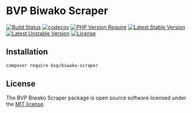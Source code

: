 # BVP Biwako Scraper

[![Build Status](https://github.com/shimomo/bvp-biwako-scraper/workflows/Tests/badge.svg)](https://github.com/shimomo/bvp-biwako-scraper/actions?query=workflow%3Atests)
[![codecov](https://codecov.io/gh/shimomo/bvp-biwako-scraper/graph/badge.svg?token=G3U8D8I78T)](https://codecov.io/gh/shimomo/bvp-biwako-scraper)
[![PHP Version Require](https://poser.pugx.org/bvp/biwako-scraper/require/php)](https://packagist.org/packages/bvp/biwako-scraper)
[![Latest Stable Version](https://poser.pugx.org/bvp/biwako-scraper/v/stable)](https://packagist.org/packages/bvp/biwako-scraper)
[![Latest Unstable Version](https://poser.pugx.org/bvp/biwako-scraper/v/unstable)](https://packagist.org/packages/bvp/biwako-scraper)
[![License](https://poser.pugx.org/bvp/biwako-scraper/license)](https://packagist.org/packages/bvp/biwako-scraper)

## Installation
```bash
composer require bvp/biwako-scraper
```

## License
The BVP Biwako Scraper package is open source software licensed under the [MIT license](LICENSE).
